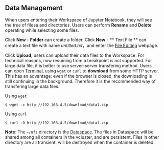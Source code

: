 ## Data Management ##

When users entering their Workspace of Jupyter Notebook, they will see
the tree of filesa and directories. Users can perform **Rename** and
**Delete** operating while selecting some files. 

Click **New** - **Folder** can create a folder. Click **New** - ** Text File
** can create a text file with name *untitled.txt*，and enter the [File Editing](edit.md) webpage.

Click **Upload**,  users can upload their data files to the Workspace.
For technical reasons, now resuming from a breakpoint is not supported. For
large data file, it is better to use server-server transfering method.
Users can open [Terminal](terminal.md), using `wget` or `curl` to
**download** from some HTTP server. This has an advantage: even if the
browser is closed, the downloading is still continuing in the background.
Therefore it is the recommended way of transfering large data files.

Using `wget`

```
$ wget -c http://192.168.4.5/download/data1.zip
```

Using `curl`

```
$ curl -O http://192.168.4.5/download/data1.zip
```

**Note**:  The `~/nfs` directory is the [Dataspace](../concepts/nfs.md). The files in Dataspace will be shared among all containers in the vcluster, and are persistent. Files in other directory are all transient, will be destroyed when the container is deleted.
